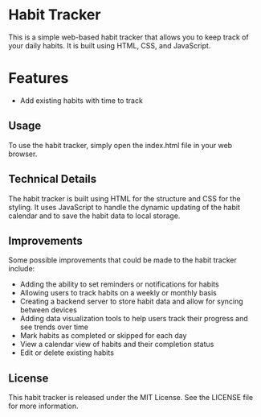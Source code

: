 # Habit Tracker
This is a simple web-based habit tracker that allows you to keep track of your daily habits. It is built using HTML, CSS, and JavaScript.

# Features
- Add existing habits with time to track


## Usage
To use the habit tracker, simply open the index.html file in your web browser.

## Technical Details
The habit tracker is built using HTML for the structure and CSS for the styling. It uses JavaScript to handle the dynamic updating of the habit calendar and to save the habit data to local storage. 

## Improvements
Some possible improvements that could be made to the habit tracker include:

- Adding the ability to set reminders or notifications for habits
- Allowing users to track habits on a weekly or monthly basis
- Creating a backend server to store habit data and allow for syncing between devices
- Adding data visualization tools to help users track their progress and see trends over time
- Mark habits as completed or skipped for each day
- View a calendar view of habits and their completion status
- Edit or delete existing habits


## License
This habit tracker is released under the MIT License. See the LICENSE file for more information.
